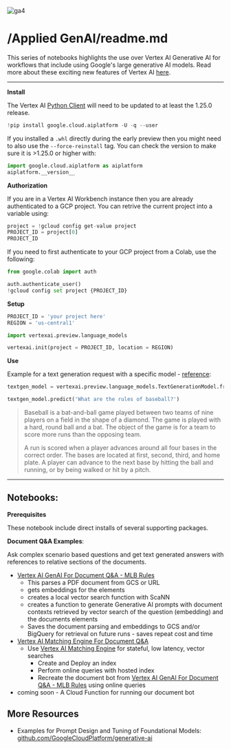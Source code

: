 ![ga4](https://www.google-analytics.com/collect?v=2&tid=G-6VDTYWLKX6&cid=1&en=page_view&sid=1&dl=statmike%2Fvertex-ai-mlops%2FApplied+GenAI&dt=readme.md)

# /Applied GenAI/readme.md

This series of notebooks highlights the use over Vertex AI Generative AI for workflows that include using Google's large generative AI models.  Read more about these exciting new features of Vertex AI [here](https://cloud.google.com/vertex-ai/docs/generative-ai/learn/overview).

---
**Install**

The Vertex AI [Python Client](https://cloud.google.com/python/docs/reference/aiplatform/latest) will need to be updated to at least the 1.25.0 release.

```Python
!pip install google.cloud.aiplatform -U -q --user
```

If you installed a `.whl` directly during the early preview then you might need to also use the `--force-reinstall` tag.  You can check the version to make sure it is >1.25.0 or higher with:

```Python
import google.cloud.aiplatform as aiplatform
aiplatform.__version__
```

**Authorization**

If you are in a Vertex AI Workbench instance then you are already authenticated to a GCP project.  You can retrive the current project into a variable using:

```Python
project = !gcloud config get-value project
PROJECT_ID = project[0]
PROJECT_ID
```

If you need to first authenticate to your GCP project from a Colab, use the following:

```Python
from google.colab import auth

auth.authenticate_user()
!gcloud config set project {PROJECT_ID}
```

**Setup**

```Python
PROJECT_ID = 'your project here'
REGION = 'us-central1'

import vertexai.preview.language_models

vertexai.init(project = PROJECT_ID, location = REGION)


```

**Use**

Example for a text generation request with a specific model - [reference](https://cloud.google.com/python/docs/reference/aiplatform/latest/vertexai.preview.language_models.TextGenerationModel):

```Python
textgen_model = vertexai.preview.language_models.TextGenerationModel.from_pretrained('text-bison@001')

textgen_model.predict('What are the rules of baseball?')
```

>Baseball is a bat-and-ball game played between two teams of nine players on a field in the shape of a diamond. The game is played with a hard, round ball and a bat. The object of the game is for a team to score more runs than the opposing team.
>
>A run is scored when a player advances around all four bases in the correct order. The bases are located at first, second, third, and home plate. A player can advance to the next base by hitting the ball and running, or by being walked or hit by a pitch.

---
## Notebooks:

**Prerequisites**

These notebook include direct installs of several supporting packages.  

**Document Q&A Examples**:

Ask complex scenario based questions and get text generated answers with references to relative sections of the documents.
- [Vertex AI GenAI For Document Q&A - MLB Rules](./Vertex%20AI%20GenAI%20For%20Document%20Q&A%20-%20MLB%20Rules.ipynb)
    - This parses a PDF document from GCS or URL
    - gets embeddings for the elements
    - creates a local vector search function with ScaNN
    - creates a function to generate Generative AI prompts with document contexts retrieved by vector search of the question (embedding) and the documents elements
    - Saves the document parsing and embeddings to GCS and/or BigQuery for retrieval on future runs - saves repeat cost and time
- [Vertex AI Matching Engine For Document Q&A](./Vertex%20AI%20Matching%20Engine%20For%20Document%20Q&A.ipynb)
    - Use [Vertex AI Matching Engine](https://cloud.google.com/vertex-ai/docs/matching-engine/overview) for stateful, low latency, vector searches
        - Create and Deploy an index
        - Perform online queries with hosted index
        - Recreate the document bot from [Vertex AI GenAI For Document Q&A - MLB Rules](./Vertex%20AI%20GenAI%20For%20Document%20Q&A%20-%20MLB%20Rules.ipynb) using online queries
- coming soon - A Cloud Function for running our document bot

## More Resources
- Examples for Prompt Design and Tuning of Foundational Models: [github.com/GoogleCloudPlatform/generative-ai](https://github.com/GoogleCloudPlatform/generative-ai)